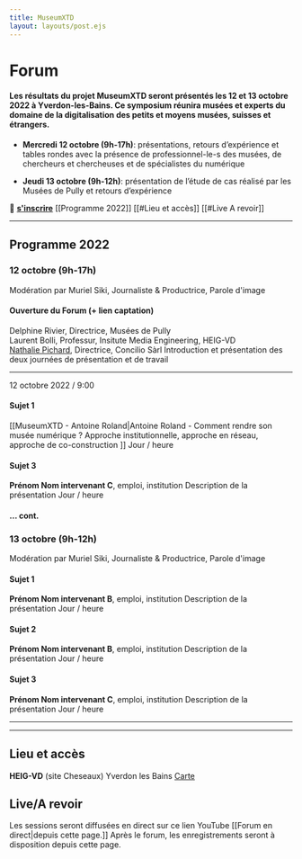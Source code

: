 ```yaml
---
title: MuseumXTD
layout: layouts/post.ejs
---
```


# Forum
#### Les résultats du projet **MuseumXTD** seront présentés les 12 et 13 octobre 2022 à Yverdon-les-Bains. Ce symposium réunira musées et experts du domaine de la digitalisation des petits et moyens musées, suisses et étrangers.

- **Mercredi 12 octobre (9h-17h)**: présentations, retours d’expérience et tables rondes avec la présence de professionnel-le-s des musées, de chercheurs et chercheuses et de spécialistes du numérique

- **Jeudi 13 octobre (9h-12h)**: présentation de l’étude de cas réalisé par les Musées de Pully et retours d’expérience


🌈 **[s'inscrire](urlsendinblue)**    [[Programme 2022]]    [[#Lieu et accès]]    [[#Live A revoir]]


------


## Programme 2022 
### 12 octobre (9h-17h)
Modération par Muriel Siki, Journaliste & Productrice, Parole d'image

#### Ouverture du Forum (+ lien captation)

Delphine Rivier, Directrice, Musées de Pully  
Laurent Bolli, Professur, Insitute Media Engineering, HEIG-VD  
[Nathalie Pichard](https://www.linkedin.com/in/nathalie-pichard/), Directrice, Concilio Sàrl
Introduction et présentation des deux journées de présentation et de travail




-----



12 octobre 2022 / 9:00

#### Sujet 1
[[MuseumXTD - Antoine Roland|Antoine Roland - Comment rendre son musée numérique ? Approche institutionnelle, approche en réseau, approche de co-construction ]]
Jour / heure

#### Sujet 3
**Prénom Nom intervenant C**, emploi, institution
Description de la présentation
Jour / heure

#### … cont.


### 13 octobre (9h-12h)
Modération par Muriel Siki, Journaliste & Productrice, Parole d'image

#### Sujet 1
**Prénom Nom intervenant B**, emploi, institution
Description de la présentation
Jour / heure

#### Sujet 2
**Prénom Nom intervenant B**, emploi, institution
Description de la présentation
Jour / heure

#### Sujet 3
**Prénom Nom intervenant C**, emploi, institution
Description de la présentation
Jour / heure

---
----

## Lieu et accès

**HEIG-VD** (site Cheseaux)
Yverdon les Bains 
[Carte](https://goo.gl/maps/k6dTMcB7x87BePqw6)


## Live/A revoir
Les sessions seront diffusées en direct sur ce lien YouTube
[[Forum en direct|depuis cette page.]] Après le forum, les enregistrements seront à disposition depuis cette page. 